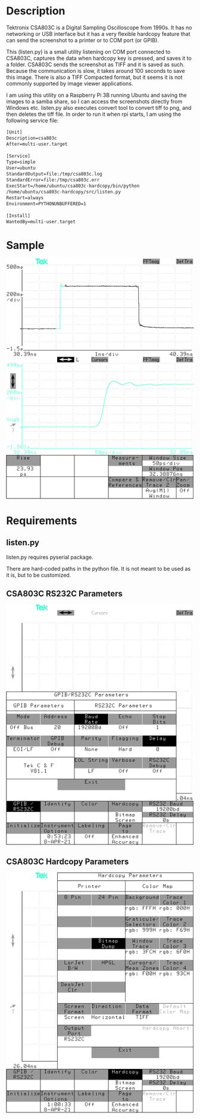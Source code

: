 
# Description

Tektronix CSA803C is a Digital Sampling Oscilloscope from 1990s. It has no networking or USB interface but it has a very flexible hardcopy feature that can send the screenshot to a printer or to COM port (or GPIB).

This (listen.py) is a small utility listening on COM port connected to CSA803C, captures the data when hardcopy key is pressed, and saves it to a folder. CSA803C sends the screenshot as TIFF and it is saved as such. Because the communication is slow, it takes around 100 seconds to save this image. There is also a TIFF Compacted format, but it seems it is not commonly supported by image viewer applications.

I am using this utility on a Raspberry Pi 3B running Ubuntu and saving the images to a samba share, so I can access the screenshots directly from Windows etc. listen.py also executes convert tool to convert tiff to png, and then deletes the tiff file. In order to run it when rpi starts, I am using the following service file:

```
[Unit]
Description=csa803c
After=multi-user.target

[Service]
Type=simple
User=ubuntu
StandardOutput=file:/tmp/csa803c.log
StandardError=file:/tmp/csa803c.err
ExecStart=/home/ubuntu/csa803c-hardcopy/bin/python /home/ubuntu/csa803c-hardcopy/src/listen.py
Restart=always
Environment=PYTHONUNBUFFERED=1

[Install]
WantedBy=multi-user.target
```

# Sample

![Sample TDR Measurement](sample.png)

# Requirements

## listen.py

listen.py requires pyserial package.

There are hard-coded paths in the python file. It is not meant to be used as it is, but to be customized.

## CSA803C RS232C Parameters

![RS232C Parameters](rs232c.png)

## CSA803C Hardcopy Parameters

![Hardcopy Parameters](hardcopy.png)
